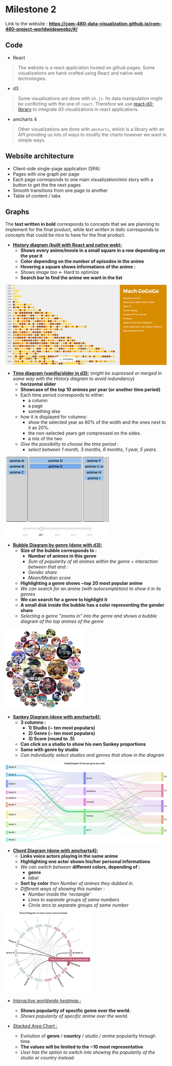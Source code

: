 # Milestone 2

Link to the website : **https://com-480-data-visualization.github.io/com-480-project-worldwideweebz/#/**

## Code

- React
> The website is a react application hosted on github pages. Some visualizations are hand-crafted using React and native web technologies.

- d3
> Some visualizations are done with `d3.js`. Its data manipulation might be conflicting with the one of `react`. Therefore we use [react-d3-library](https://react-d3-library.github.io/) to integrate d3 visualizations in react applications.

- amcharts 4
> Other visualizations are done with `amcharts`, which is a library with an API providing us lots of ways to modify the charts however we want in simple ways.

## Website architecture

- Client-side single-page application (SPA)
- Pages with one graph per page
- Each page corresponds to one main visualization/mini story with a button to get the the next pages
- Smooth transitions from one page to another
- Table of content / tabs

## Graphs

The **text written in bold** corresponds to concepts that we are planning to implement for the final product, while *text written in italic* corresponds to concepts that could be nice to have for the final product.

- <ins>**History diagram (built with React and native web):**</ins>
  - **Shows every anime/movie in a small square in a row depending on the year it**
  - **Color depending on the number of episodes in the anime**
  - **Hovering a square shows informations of the anime :**
  - *Shows image too* <- Hard to optimize
  - **Search bar to find the anime we want in the list**

<img src="assets/history_page_preview.png" height="250px">

- <ins>**Time diagram (vanilla/slider in d3):**</ins>  (*might be supressed or merged in some way with the History diagram to avoid redundancy*)
  - **horizontal slider**
  - **Showcase of the top 10 animes per year (or another time period)**
  - Each time period corresponds to either:
    - a column
    - a page
    - something else
  - how it is displayed for columns: 
    - show the selected year as 60% of the width and the ones next to it as 20%.
    - the non-selected years get compressed on the sides.
    - a mix of the two
  - *Give the possibility to choose the time period :*
    - *select between 1 month, 3 months, 6 months, 1 year, 5 years.*

<img src="assets/topAnimes_page_preview.png" height="250px">

- <ins>**Bubble Diagram by genre (done with d3):**</ins>
  - **Size of the bubble corresponds to :** 
    - **Number of animes in this genre**
    - *Sum of popularity of all animes within the genre* *+ interaction between that and :*
    - *Gender share*
    - *Mean/Median score*
  - **Highlighting a genre shows ~top 20 most popular anime**
  - *We can search for an anime (with autocompletion) to show it in its genres*
  - **We can search for a genre to highlight it**
  - **A small disk inside the bubble has a color representing the gender share**
  - *Selecting a genre "zooms in" into the genre and shows a bubble diagram of the top animes of the genre*

<img src="assets/bubble_page_preview.png" height="250px">

- <ins>**Sankey Diagram (done with amcharts4):**</ins>
  -  **3 columns :**
     - **1) Studio (~ ten most populars)**
     - **2) Genre (~ ten most populars)**
     - **3) Score (round to .5)**
   - **Can click on a studio to show his own Sankey proportions**
   - **Same with genre by studio**
   - *Can individually select studios and genres that show in the diagram*

<img src="assets/sankey_page_preview.png" height="250px">
  
- <ins>**Chord Diagram (done with amcharts4):**</ins>
  - **Links voice actors playing in the same anime**
  - **Highlighting one actor shows his/her personal informations**
  - *We can switch between* **different colors, depending of :**
    - **genre**
    - *label*
  - **Sort by color** *then Number of animes they dubbed in.*
  - *Different ways of showing this number :*
    - *Number inside the 'rectangle'*
    - *Lines to separate groups of same numbers*
    - *Circle arcs to separate groups of same number*

<img src="assets/chord_page_preview.png" height="250px">

- <ins>*Interactive worldwide heatmap :*</ins>
  - **Shows popularity of specific genre over the world.**
  - *Shows popularity of specific anime over the world.*
  
- <ins>*Stacked Area Chart :*</ins>
  - Evolution of **genre** / **country** / *studio* / *anime* popularity through time.
  - **The values will be limited to the ~10 most representative**
  - *User has the option to switch into showing the popularity of the studio or country instead.*